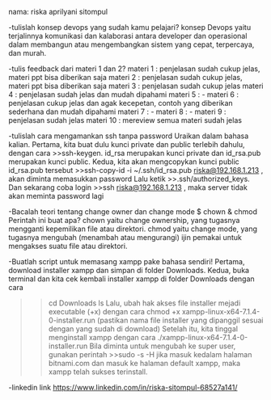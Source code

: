 nama: riska aprilyani sitompul

-tulislah konsep devops yang sudah kamu pelajari?
konsep Devops yaitu terjalinnya komunikasi dan kalaborasi antara developer dan operasional dalam membangun atau mengembangkan sistem yang cepat, terpercaya, dan murah.

-tulis feedback dari materi 1 dan 2?
materi 1 : penjelasan sudah cukup jelas, materi ppt bisa diberikan saja
materi 2 : penjelasan sudah cukup jelas, materi ppt bisa diberikan saja
materi 3 : penjelasan sudah cukup jelas
materi 4 : penjelasan sudah jelas dan mudah dipahami
materi 5 : -
materi 6 : penjelasan cukup jelas dan agak kecepetan, contoh yang diberikan sederhana dan mudah dipahami
materi 7 : -
materi 8 : -
materi 9 : penjelasan sudah jelas
materi 10 : mereview semua materi sudah jelas

-tulislah cara mengamankan ssh tanpa password
 Uraikan dalam bahasa kalian.
 Pertama, kita buat dulu kunci private dan public terlebih dahulu, dengan cara >>ssh-keygen.
id_rsa merupakan kunci private dan id_rsa.pub merupakan kunci public.
Kedua, kita akan mengcopykan kunci public id_rsa.pub tersebut >>ssh-copy-id -i ~/.ssh/id_rsa.pub riska@192.168.1.213 , akan diminta memasukkan password
Lalu ketik >>.ssh/authorized_keys.
Dan sekarang coba login >>ssh riska@192.168.1.213 , maka server tidak akan meminta password lagi
 
-Bacalah teori tentang change owner dan change mode
$ chown & chmod
Perintah ini buat apa?
chown yaitu change ownership, yang tugasnya mengganti kepemilikan file atau direktori.
chmod yaitu change mode, yang tugasnya mengubah (menambah atau mengurangi) ijin pemakai untuk mengakses suatu file atau direktori.

-Buatlah script untuk memasang xampp pake bahasa sendiri!
Pertama, download installer xampp dan simpan di folder Downloads.
Kedua, buka terminal dan kita cek kembali installer xampp di folder Downloads dengan cara
>>cd Downloads 
>>ls
Lalu, ubah hak akses file installer mejadi executable (+x) dengan cara
>>chmod +x xampp-linux-x64-7.1.4-0-installer.run
(pastikan nama file installer yang dipanggil sesuai dengan yang sudah di download)
Setelah itu, kita tinggal menginstall xampp dengan cara
>>./xampp-linux-x64-7.1.4-0-installer.run
Bila diminta untuk mengubah ke super user, gunakan perintah >>sudo -s -H
jika masuk kedalam halaman bitnami.com dan masuk ke halaman default xampp, maka xampp telah sukses terinstall.

-linkedin link
https://www.linkedin.com/in/riska-sitompul-68527a141/
